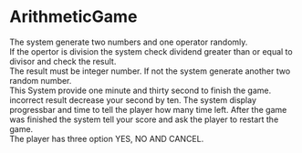 # ArithmeticGame
The system generate two numbers and one operator randomly.  
If the opertor is division the system check dividend greater than or equal to divisor and check the result.  
The result must be integer number. If not the system generate another two random number.  
This System provide one minute and thirty second to finish the game.  
incorrect result decrease your second by ten.
The system  display progressbar and time to tell the player how many time left. 
After the game was finished the system tell your score and ask the player to restart the game.  
The player has three option YES, NO AND CANCEL.
